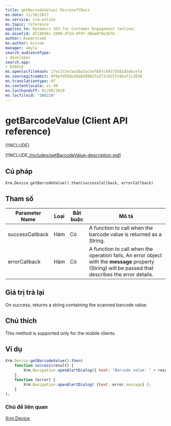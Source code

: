 ```yaml
---
title: getBarcodeValue| MicrosoftDocs
ms.date: 11/10/2017
ms.service: crm-online
ms.topic: reference
applies_to: Dynamics 365 for Customer Engagement (online)
ms.assetid: 0218b96c-2809-4f2d-9f9f-d8ee8f8e3b7b
author: KumarVivek
ms.author: kvivek
manager: amyla
search.audienceType:
- developer
search.app:
- D365CE
ms.openlocfilehash: 17ec172e7aa3ba3ac5ef897c49375581d3dbcefa
ms.sourcegitcommit: 9f0efd59de16a6d9902fa372cb25fc0baf1c2838
ms.translationtype: HT
ms.contentlocale: vi-VN
ms.lasthandoff: 01/08/2019
ms.locfileid: "386218"
---
```

# <a name="getbarcodevalue-client-api-reference"></a>getBarcodeValue (Client API reference)

[!INCLUDE[](../../../../includes/cc_applies_to_update_9_0_0.md)]

[!INCLUDE[./includes/getBarcodeValue-description.md](./includes/getBarcodeValue-description.md)]


## <a name="syntax"></a>Cú pháp

`Xrm.Device.getBarcodeValue().then(successCallback, errorCallback)`

## <a name="parameters"></a>Tham số

| Parameter Name        | Loại           | Bắt buộc  |Mô tả  |
| ------------- |-------------| -----|-----|
|successCallback |Hàm | Có|A function to call when the barcode value is returned as a String.|
|errorCallback |Hàm | Có|A function to call when the operation fails. An error object with the **message** property (String) will be passed that describes the error details.|
 

## <a name="return-value"></a>Giá trị trả lại
On success, returns a string containing the scanned barcode value.

## <a name="remarks"></a>Chú thích
This method is supported only for the mobile clients.

## <a name="example"></a>Ví dụ

```JavaScript
Xrm.Device.getBarcodeValue().then(
    function success(result) {
        Xrm.Navigation.openAlertDialog({ text: "Barcode value: " + result });
    },
    function (error) {
        Xrm.Navigation.openAlertDialog( {text: error.message} );
    }
);
``` 

### <a name="related-topics"></a>Chủ đề liên quan
[Xrm.Device](../xrm-device.md)

